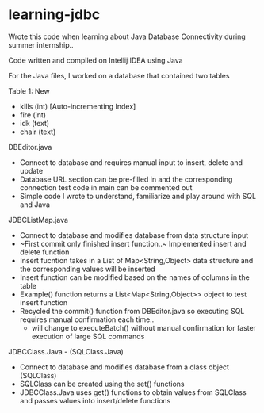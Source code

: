 # learning-jdbc
Wrote this code when learning about Java Database Connectivity during summer internship..

Code written and compiled on Intellij IDEA using Java

For the Java files, I worked on a database that contained two tables

Table 1: New
- kills (int) [Auto-incrementing Index]
- fire (int)
- idk (text)
- chair (text)


DBEditor.java
- Connect to database and requires manual input to insert, delete and update
- Database URL section can be pre-filled in and the corresponding connection test code in main can be commented out
- Simple code I wrote to understand, familiarize and play around with SQL and Java


JDBCListMap.java
- Connect to database and modifies database from data structure input
- ~First commit only finished insert function..~ Implemented insert and delete function
- Insert fucntion takes in a List of Map<String,Object> data structure and the corresponding values will be inserted
- Insert function can be modified based on the names of columns in the table
- Example() function returns a List<Map<String,Object>> object to test insert function
- Recycled the commit() function from DBEditor.java so executing SQL requires manual confirmation each time..
  - will change to executeBatch() without manual confirmation for faster execution of large SQL commands 

JDBCClass.Java - (SQLClass.Java)
- Connect to database and modifies database from a class object (SQLClass)
- SQLClass can be created using the set() functions
- JDBCClass.Java uses get() functions to obtain values from SQLClass and passes values into insert/delete functions
